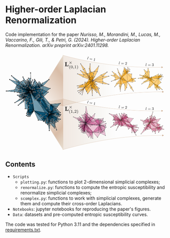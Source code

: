 # Higher-order Laplacian Renormalization

Code implementation for the paper *Nurisso, M., Morandini, M., Lucas, M., Vaccarino, F., Gili, T., & Petri, G. (2024). Higher-order Laplacian Renormalization. arXiv preprint arXiv:2401.11298.*

<img src="Figures/renormalizeNGF.png" width="650" />


## Contents
- ``Scripts``
  - ``plotting.py``: functions to plot 2-dimensional simplicial complexes;
  - ``renormalize.py``: functions to compute the entropic susceptibility and renormalize simplicial complexes;
  - ``scomplex.py``: functions to work with simplicial complexes, generate them and compute their cross-order Laplacians.
- ``Notebooks``: jupyter notebooks for reproducing the paper's figures.
- ``Data``: datasets and pre-computed entropic susceptibility curves.

The code was tested for Python 3.11 and the dependencies specified in [requirements.txt](requirements.txt).

